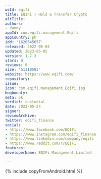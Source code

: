 ```yaml
---
wsId: eqifi
title: EQIFi | Hold & Transfer Crypto
altTitle: 
authors:
- danny
appId: com.eqifi.management.Eqifi
appCountry: ph
idd: '1620545657'
released: 2022-05-03
updated: 2023-05-05
version: 1.7.3
stars: 0
reviews: 0
size: '51310592'
website: https://www.eqifi.com/
repository: 
issue: 
icon: com.eqifi.management.Eqifi.jpg
bugbounty: 
meta: ok
verdict: custodial
date: 2023-05-24
signer: 
reviewArchive: 
twitter: eqifi_finance
social:
- https://www.facebook.com/EQIFi
- https://www.instagram.com/eqifi_finance
- https://www.linkedin.com/company/eqifi
- https://www.reddit.com/r/EQIFI
features: 
developerName: EQIFi Management Limited

---
```


{% include copyFromAndroid.html %}